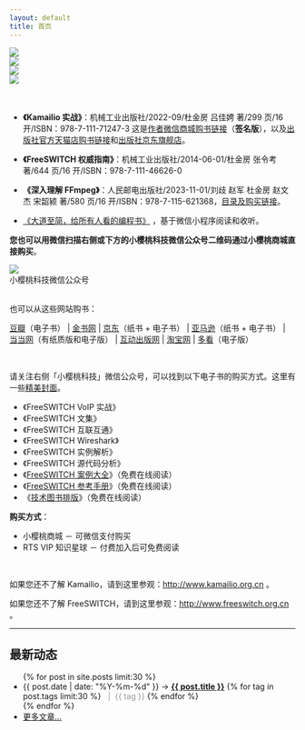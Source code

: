 ```yaml
---
layout: default
title: 首页
---
```


<div>
<div class="span6">
<a href="/2022/08/21/kamailio-in-action.html">
<img style="align-self: center;" src="/images/kamailio-in-action.jpg" />
</a>
</div>
<div class="span6">
<img style="align-self: center;" src="/images/fsdg.jpg" />
</div>
</div>
<div>
<div class="span6">
<img style="align-self: center;" src="/images/ffmpeg-cover.jpg" />
</div>
<div class="span6">
<img style="align-self: center;" src="/images/pg9x.jpg" />
</div>
</div>

<br style="clear: both"/>
<br style="clear: both"/>

- **《Kamailio 实战》**：机械工业出版社/2022-09/杜金房 吕佳娉 著/299 页/16 开/ISBN：978-7-111-71247-3 这是[作者微信商城购书链接](https://mp.weixin.qq.com/s/UjD5hV3h9AZlCow9kjQUmQ)（**签名版**），以及[出版社官方天猫店购书链接](https://m.tb.cn/h.U86nD34)和[出版社京东旗舰店](https://item.jd.com/10068118905078.html)。

- **《FreeSWITCH 权威指南》**：机械工业出版社/2014-06-01/杜金房 张令考 著/644 页/16 开/ISBN：978-7-111-46626-0

- **《深入理解 FFmpeg》**：人民邮电出版社/2023-11-01/刘歧 赵军 杜金房 赵文杰 宋韶颍 著/580 页/16 开/ISBN：978-7-115-621368，[目录及购买链接](/2023/10/12/ffmpeg.html)。

- [《大道至简，给所有人看的编程书》](/2023/12/07/dead-simple.html) ，基于微信小程序阅读和收听。

**您也可以用微信扫描右侧或下方的小樱桃科技微信公众号二维码通过小樱桃商城直接购买**。

<div class="mobile-only">
<img style="align-self: center;" src="/images/xyt.jpg" />
<br/>
小樱桃科技微信公众号
<br/>
<br/>
</div>

也可以从这些网站购书：

<!-- [有赞商城](http://wap.koudaitong.com/v2/showcase/goods?alias=vmrygm92&activity=&ps=320) -->

[豆瓣](https://read.douban.com/reader/ebook/15303799/)（电子书）
| [金书网](http://www.golden-book.com/booksinfo/17/1753082.html)
| [京东](http://item.jd.com/11472569.html)（纸书 + 电子书）
| [亚马逊](http://www.amazon.cn/FreeSWITCH%E6%9D%83%E5%A8%81%E6%8C%87%E5%8D%97-%E6%9D%9C%E9%87%91%E6%88%BF/dp/B00KMJ2OOY/qid=1401772222&sr=8-1&keywords=FreeSWITCH%E6%9D%83%E5%A8%81%E6%8C%87%E5%8D%97#)（纸书 + 电子书）
| [当当网](http://product.dangdang.com/23486629.html#ddclick?act=click&pos=23486629_0_0_q&cat=&key=FreeSWITCH%C8%A8%CD%FE%D6%B8%C4%CF&qinfo=1_1_48&pinfo=&minfo=&ninfo=&custid=&permid=20140210213048766540706674106335572&ref=http%3A%2F%2Fwww.dangdang.com%2F&rcount=&type=&t=1401772355000)（有纸质版和电子版）
| [互动出版网](http://product.china-pub.com/3770217)
| [淘宝网](http://s.taobao.com/search?q=FreeSWITCH%C8%A8%CD%FE%D6%B8%C4%CF&commend=all&ssid=s5-e&search_type=item&sourceId=tb.index&spm=1.7274553.1997520841.1&initiative_id=tbindexz_20140604)
| [多看](http://www.duokan.com/book/52410)（电子版）


<br style="clear:both">

请关注右侧「小樱桃科技」微信公众号，可以找到以下电子书的购买方式。这里有一些[精美封面](/2020/03/21/FreeSWITCH-ebooks.html)。

* 《FreeSWITCH VoIP 实战》 
* 《FreeSWITCH 文集》
* 《FreeSWITCH 互联互通》
* 《FreeSWITCH Wireshark》
* 《FreeSWITCH 实例解析》
* 《FreeSWITCH 源代码分析》
* 《[FreeSWITCH 案例大全](http://freeswitch.org.cn/books/case-study/)》（免费在线阅读）
* 《[FreeSWITCH 参考手册](http://freeswitch.org.cn/books/references/)》（免费在线阅读）
* 《[技术图书排版](http://freeswitch.org.cn/books/typesetting/)》（免费在线阅读）

**购买方式**：

* 小樱桃商城    － 可微信支付购买
* RTS VIP 知识星球 － 付费加入后可免费阅读

<br style="clear:both">

如果您还不了解 Kamailio，请到这里参观：<http://www.kamailio.org.cn> 。

如果您还不了解 FreeSWITCH，请到这里参观：<http://www.freeswitch.org.cn> 。
<br>

<hr>

## 最新动态


<ul class="posts">
  {% for post in site.posts limit:30 %}
    <li class="post-list"><span>{{ post.date | date: "%Y-%m-%d" }}</span> &rarr;
    <a href="{{ post.url }}"><strong>{{ post.title }}</strong></a>
    {% for tag in post.tags limit:30 %}
      <span style="color:#999">&nbsp;&nbsp;|&nbsp;&nbsp;{{ tag }}</span>
    {% endfor %}
    </li>
  {% endfor %}
    <li class="post-list"><span><a href="/posts.html">更多文章...</a></span></li>
</ul>

<br><br>
